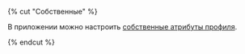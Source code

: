 {% cut "Собственные" %}

В приложении можно настроить [собственные атрибуты профиля](../../data-collection/profile-attributes.md#custom).

{% endcut %}
